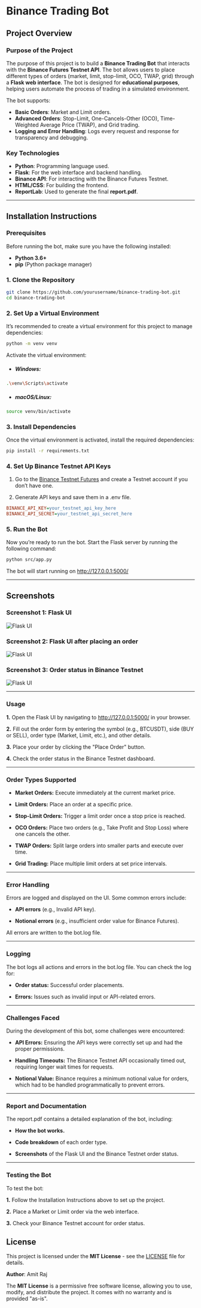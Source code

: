 # Binance Trading Bot

## Project Overview

### Purpose of the Project
The purpose of this project is to build a **Binance Trading Bot** that interacts with the **Binance Futures Testnet API**. The bot allows users to place different types of orders (market, limit, stop-limit, OCO, TWAP, grid) through a **Flask web interface**. The bot is designed for **educational purposes**, helping users automate the process of trading in a simulated environment.

The bot supports:
- **Basic Orders**: Market and Limit orders.
- **Advanced Orders**: Stop-Limit, One-Cancels-Other (OCO), Time-Weighted Average Price (TWAP), and Grid trading.
- **Logging and Error Handling**: Logs every request and response for transparency and debugging.

### Key Technologies
- **Python**: Programming language used.
- **Flask**: For the web interface and backend handling.
- **Binance API**: For interacting with the Binance Futures Testnet.
- **HTML/CSS**: For building the frontend.
- **ReportLab**: Used to generate the final **report.pdf**.

---

## Installation Instructions

### Prerequisites
Before running the bot, make sure you have the following installed:
- **Python 3.6+**
- **pip** (Python package manager)

### 1. Clone the Repository

```bash
git clone https://github.com/yourusername/binance-trading-bot.git
cd binance-trading-bot
```

### 2. Set Up a Virtual Environment

It’s recommended to create a virtual environment for this project to manage dependencies:

```bash
python -m venv venv
```
Activate the virtual environment:

- ##### Windows:
```bash
.\venv\Scripts\activate
```

- ##### macOS/Linux:
```bash
source venv/bin/activate
```

### 3. Install Dependencies
Once the virtual environment is activated, install the required dependencies:

```bash
pip install -r requirements.txt
```

### 4. Set Up Binance Testnet API Keys

1. Go to the [Binance Testnet Futures](https://testnet.binancefuture.com/en/futures/BTCUSDT) and create a Testnet account if you don’t have one.

2. Generate API keys and save them in a .env file.

```ini
BINANCE_API_KEY=your_testnet_api_key_here
BINANCE_API_SECRET=your_testnet_api_secret_here
```

### 5. Run the Bot
Now you’re ready to run the bot. Start the Flask server by running the following command:

```bash
python src/app.py
```

The bot will start running on http://127.0.0.1:5000/

---
## Screenshots
### Screenshot 1: Flask UI

![Flask UI](src/image/image1.png)

### Screenshot 2: Flask UI after placing an order

![Flask UI](src/image/image2.png)

### Screenshot 3: Order status in Binance Testnet

![Flask UI](src/image/image3.png)

---

### Usage

**1.** Open the Flask UI by navigating to http://127.0.0.1:5000/ in your browser.

**2.** Fill out the order form by entering the symbol (e.g., BTCUSDT), side (BUY or SELL), order type (Market, Limit, etc.), and other details.

**3.** Place your order by clicking the "Place Order" button.

**4.** Check the order status in the Binance Testnet dashboard.

---

### Order Types Supported

- **Market Orders:** Execute immediately at the current market price.

- **Limit Orders:** Place an order at a specific price.

- **Stop-Limit Orders:** Trigger a limit order once a stop price is reached.

- **OCO Orders:** Place two orders (e.g., Take Profit and Stop Loss) where one cancels the other.

- **TWAP Orders:** Split large orders into smaller parts and execute over time.

- **Grid Trading:** Place multiple limit orders at set price intervals.

---

### Error Handling

Errors are logged and displayed on the UI. Some common errors include:

- **API errors** (e.g., Invalid API key).

- **Notional errors** (e.g., insufficient order value for Binance Futures).

All errors are written to the bot.log file.

---

### Logging

The bot logs all actions and errors in the bot.log file. You can check the log for:

- **Order status:** Successful order placements.

- **Errors:** Issues such as invalid input or API-related errors.

---

### Challenges Faced

During the development of this bot, some challenges were encountered:

- **API Errors:** Ensuring the API keys were correctly set up and had the proper permissions.

- **Handling Timeouts:** The Binance Testnet API occasionally timed out, requiring longer wait times for requests.

- **Notional Value:** Binance requires a minimum notional value for orders, which had to be handled programmatically to prevent errors.

---
### Report and Documentation

The report.pdf contains a detailed explanation of the bot, including:

- **How the bot works.**

- **Code breakdown** of each order type.

- **Screenshots** of the Flask UI and the Binance Testnet order status.

---
### Testing the Bot

To test the bot:

**1.** Follow the Installation Instructions above to set up the project.

**2.** Place a Market or Limit order via the web interface.

**3.** Check your Binance Testnet account for order status.

## License

This project is licensed under the **MIT License** - see the [LICENSE](LICENSE) file for details.

**Author**: Amit Raj

The **MIT License** is a permissive free software license, allowing you to use, modify, and distribute the project. It comes with no warranty and is provided "as-is".
